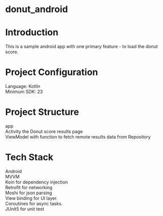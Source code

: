 # donut_android


# Introduction
This is a sample android app with one primary feature - to load the donut score.

# Project Configuration
Language: Kotlin\
Minimum SDK: 23

# Project Structure
app\
Activity the Donut score results page\
ViewModel with function to fetch remote results data from Repository

# Tech Stack
Android\
MVVM\
Koin for dependency injection\
Retrofit for networking\
Moshi for json parsing\
View binding for UI layer.\
Coroutines for async tasks.\
JUnit5 for unit test
